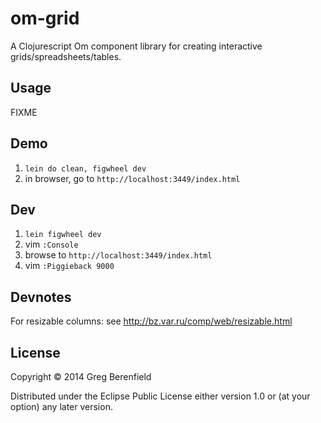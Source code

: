 # om-grid

A Clojurescript Om component library for creating interactive grids/spreadsheets/tables.

## Usage

FIXME

## Demo

1. `lein do clean, figwheel dev`
2. in browser, go to `http://localhost:3449/index.html`

## Dev

1. `lein figwheel dev`
2. vim `:Console`
3. browse to `http://localhost:3449/index.html`
4. vim `:Piggieback 9000`

## Devnotes
For resizable columns:
see http://bz.var.ru/comp/web/resizable.html

## License

Copyright © 2014 Greg Berenfield

Distributed under the Eclipse Public License either version 1.0 or (at
your option) any later version.
